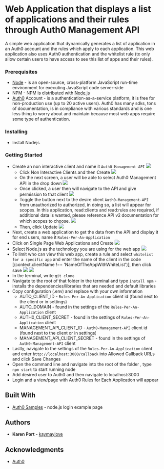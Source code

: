 # Web Application that displays a list of applications and their rules through Auth0 Management API

A simple web application that dynamically generates a list of application in an Auth0 account and the rules which apply to each application. This web application also uses Auth0 authentication and the whitelist rule (to only allow certain users to have access to see this list of apps and their rules).

### Prerequisites
* [Node](https://nodejs.org/en/download/) - is an open-source, cross-platform JavaScript run-time environment for executing JavaScript code server-side
* NPM - NPM is distributed with [Node.js](https://nodejs.org/en/download/)
* [Auth0](https://auth0.com/signup) Account - is a authentication-as-a-service platform, it is free for non-production use (up to 20 active users). Auth0 has many sdks, tons of documentation, is in compliance with various standards and is one less thing to worry about and maintain because most web apps require some type of authentication. 

### Installing
* Install Nodejs
		
### Getting Started
* Create an non interactive client and name it `Auth0-Management-API`
![](https://github.com/kaymaylove/Rules-Per-An-Application-Auth0/blob/master/imgs/Capture1.PNG)
	* Click Non Interactive Clients and then Create
	![](https://github.com/kaymaylove/Rules-Per-An-Application-Auth0/blob/master/imgs/Capture2.PNG)
	* On the next screen, a user will be able to select Auth0 Management API in the drop down
	![](https://github.com/kaymaylove/Rules-Per-An-Application-Auth0/blob/master/imgs/Capture3.PNG)
	* Once clicked, a user then will navigate to the API and give permission to that client
	![](https://github.com/kaymaylove/Rules-Per-An-Application-Auth0/blob/master/imgs/Capture4.PNG)
	* Toggle the button next to the desire client `Auth0-Management-API` from unauthorized to authorized, in doing so, a list will appear for scopes. In this application, read:clients and read:rules are required, if additional data is wanted, please reference API v2 documentation for which scopes to choose.
	![](https://github.com/kaymaylove/Rules-Per-An-Application-Auth0/blob/master/imgs/Capture5.PNG)
	* Then, click Update
	![](https://github.com/kaymaylove/Rules-Per-An-Application-Auth0/blob/master/imgs/Capture7.PNG)
* Next, create a web application to get the data from the API and display it for end users, name it `Rules-Per-An-Application`
* Click on Single Page Web Applications and Create
![](https://github.com/kaymaylove/Rules-Per-An-Application-Auth0/blob/master/imgs/Capture8.PNG)
* Select Node.js as the technology you are using for the web app
![](https://github.com/kaymaylove/Rules-Per-An-Application-Auth0/blob/master/imgs/Capture9.PNG)
* To limit who can view this web app, create a rule and select `whitelist for a specific app` and enter the name of the client in the code [(context.clientName !== 'NameOfTheAppWithWhiteList')], then click save
![](https://github.com/kaymaylove/Rules-Per-An-Application-Auth0/blob/master/imgs/Capture10.PNG)
![](https://github.com/kaymaylove/Rules-Per-An-Application-Auth0/blob/master/imgs/Capture11.PNG)
* In the terminal, write `git clone `
* Navigate to the root of that folder in the terminal and type `install npm` - installs the dependencies/libraries that are needed and default libraries
* Copy configuration (.env) and replace with your own information 
	* AUTO_CLIENT_ID - `Rules-Per-An-Application` client  id (found next to the client or in settings)
	* AUTO_DOMAIN - found in the settings of the `Rules-Per-An-Application` client
	* AUTH0_CLIENT_SECRET - found in the settings of `Rules-Per-An-Application` client 
	* MANAGEMENT_API_CLIENT_ID - `Auth0-Management-API` client  id (found next to the client or in settings)
	* MANAGEMENT_API_CLIENT_SECRET - found in the settings of `Auth0-Management-API` client 
* Lastly, navigate to the settings of the `Rules-Per-An-Application` client and enter `http://localhost:3000/callback` into  Allowed Callback URLs and click Save Changes
* Open the command line and navigate into the root of the folder , type `npm start` to start running node
* Add desired user to Auth0 and then navigate to localhost:3000
* Login and a view/page with Auth0 Rules for Each Application will appear


## Built With

* [Auth0 Samples](https://github.com/auth0-samples/auth0-nodejs-webapp-sample/tree/embedded-login/01-Embedded-Login) - node.js login example page


## Authors

* **Karen Port** - [kaymaylove](https://github.com/kaymaylove)

## Acknowledgments

* [Auth0](https://auth0.com)

